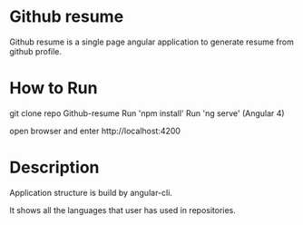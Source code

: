 # Github resume

Github resume is a single page angular application to generate resume from github profile.

# How to Run
git clone repo Github-resume
Run 'npm install'
Run 'ng serve' (Angular 4)

open browser and enter http://localhost:4200

# Description

Application structure is build by angular-cli.

It shows all the languages that user has used in repositories.
